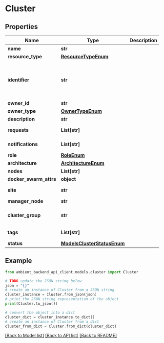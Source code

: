 # Cluster


## Properties

Name | Type | Description | Notes
------------ | ------------- | ------------- | -------------
**name** | **str** |  | 
**resource_type** | [**ResourceTypeEnum**](ResourceTypeEnum.md) |  | [optional] 
**identifier** | **str** |  | [optional] [default to '3e880c1c-5fa7-414c-92b4-d58119c93ee7']
**owner_id** | **str** |  | [optional] 
**owner_type** | [**OwnerTypeEnum**](OwnerTypeEnum.md) |  | [optional] 
**description** | **str** |  | [optional] 
**requests** | **List[str]** |  | [optional] [default to []]
**notifications** | **List[str]** |  | [optional] [default to []]
**role** | [**RoleEnum**](RoleEnum.md) |  | 
**architecture** | [**ArchitectureEnum**](ArchitectureEnum.md) |  | 
**nodes** | **List[str]** |  | 
**docker_swarm_attrs** | **object** |  | [optional] 
**site** | **str** |  | [optional] [default to '']
**manager_node** | **str** |  | [optional] 
**cluster_group** | **str** |  | [optional] [default to 'default']
**tags** | **List[str]** |  | [optional] [default to []]
**status** | [**ModelsClusterStatusEnum**](ModelsClusterStatusEnum.md) |  | 

## Example

```python
from ambient_backend_api_client.models.cluster import Cluster

# TODO update the JSON string below
json = "{}"
# create an instance of Cluster from a JSON string
cluster_instance = Cluster.from_json(json)
# print the JSON string representation of the object
print(Cluster.to_json())

# convert the object into a dict
cluster_dict = cluster_instance.to_dict()
# create an instance of Cluster from a dict
cluster_from_dict = Cluster.from_dict(cluster_dict)
```
[[Back to Model list]](../README.md#documentation-for-models) [[Back to API list]](../README.md#documentation-for-api-endpoints) [[Back to README]](../README.md)


